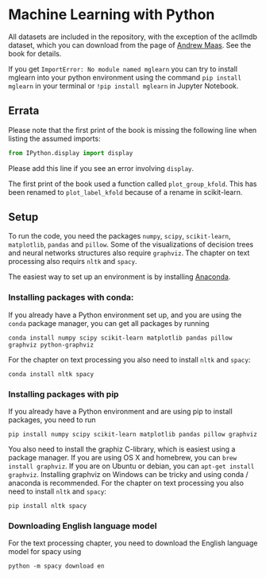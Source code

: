 # Machine Learning with Python

All datasets are included in the repository, with the exception of the aclImdb dataset, which you can download from
the page of [Andrew Maas](http://ai.stanford.edu/~amaas/data/sentiment/). See the book for details.

If you get ``ImportError: No module named mglearn`` you can try to install mglearn into your python environment using
the command ``pip install mglearn`` in your terminal or ``!pip install mglearn`` in Jupyter Notebook.


## Errata
Please note that the first print of the book is missing the following line when listing the assumed imports:

```python
from IPython.display import display
```
Please add this line if you see an error involving ``display``.


The first print of the book used a function called ``plot_group_kfold``.
This has been renamed to ``plot_label_kfold`` because of a rename in
scikit-learn.

## Setup

To run the code, you need the packages ``numpy``, ``scipy``, ``scikit-learn``, ``matplotlib``, ``pandas`` and ``pillow``.
Some of the visualizations of decision trees and neural networks structures also require ``graphviz``. The chapter
on text processing also requirs ``nltk`` and ``spacy``.

The easiest way to set up an environment is by installing [Anaconda](https://www.continuum.io/downloads).

### Installing packages with conda:
If you already have a Python environment set up, and you are using the ``conda`` package manager, you can get all packages by running

    conda install numpy scipy scikit-learn matplotlib pandas pillow graphviz python-graphviz

For the chapter on text processing you also need to install ``nltk`` and ``spacy``:

    conda install nltk spacy


### Installing packages with pip
If you already have a Python environment and are using pip to install packages, you need to run

    pip install numpy scipy scikit-learn matplotlib pandas pillow graphviz

You also need to install the graphiz C-library, which is easiest using a package manager.
If you are using OS X and homebrew, you can ``brew install graphviz``. If you are on Ubuntu or debian, you can ``apt-get install graphviz``.
Installing graphviz on Windows can be tricky and using conda / anaconda is recommended.
For the chapter on text processing you also need to install ``nltk`` and ``spacy``:

    pip install nltk spacy

### Downloading English language model
For the text processing chapter, you need to download the English language model for spacy using

    python -m spacy download en
